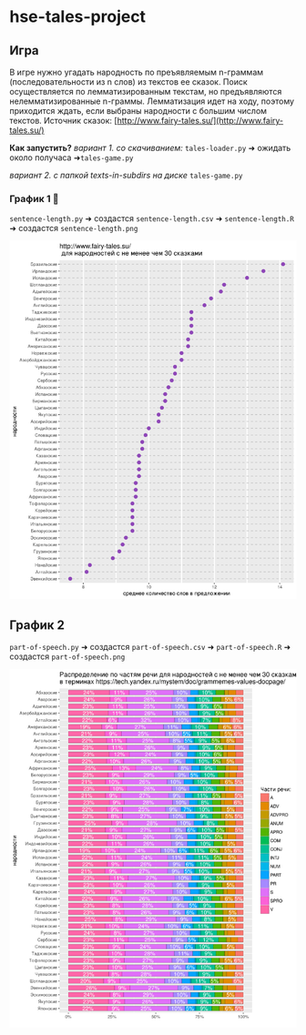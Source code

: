 # hse-tales-project

## Игра
В игре нужно угадать народность по преъявляемым n-граммам (последовательности из n слов) из текстов ее сказок.
Поиск осуществляется по лемматизированным текстам, но предъявляются нелемматизированные n-граммы.
Лемматизация идет на ходу, поэтому приходится ждать, если выбраны народности с большим числом текстов.
Источник сказок: [http://www.fairy-tales.su/](http://www.fairy-tales.su/)

**Как запустить?** 
*вариант 1. со скачиванием:* `tales-loader.py` ➜ ожидать около получаса ➜`tales-game.py` 

*вариант 2. с папкой texts-in-subdirs на диске* `tales-game.py`

### График 1 :crystal_ball:

`sentence-length.py` ➜ создастся `sentence-length.csv` ➜ `sentence-length.R` ➜ создастся `sentence-length.png`

![](sentence-length.png)

## График 2

`part-of-speech.py` ➜ создастся `part-of-speech.csv` ➜ `part-of-speech.R` ➜ создастся `part-of-speech.png`

![](part-of-speech.png)

